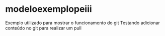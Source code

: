 # modeloexemplopeiii
Exemplo utilizado para mostrar o funcionamento do git
Testando adicionar conteúdo no git para realizar um pull
